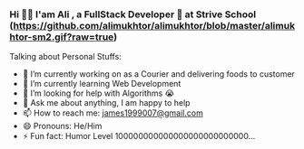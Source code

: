 ### Hi 👋🏽 I'am Ali , a FullStack Developer 🚀  at Strive School (https://github.com/alimukhtor/alimukhtor/blob/master/alimukhtor-sm2.gif?raw=true)



Talking about Personal Stuffs:

- 🔭 I’m currently working on as a Courier and delivering foods to customer
- 🌱 I’m currently learning Web Development
- 🤔 I’m looking for help with Algorithms 😭
- 💬 Ask me about anything, I am happy to help
- 📫 How to reach me: james1999007@gmail.com
- 😄 Pronouns: He/Him
- ⚡ Fun fact: Humor Level 100000000000000000000000000...


